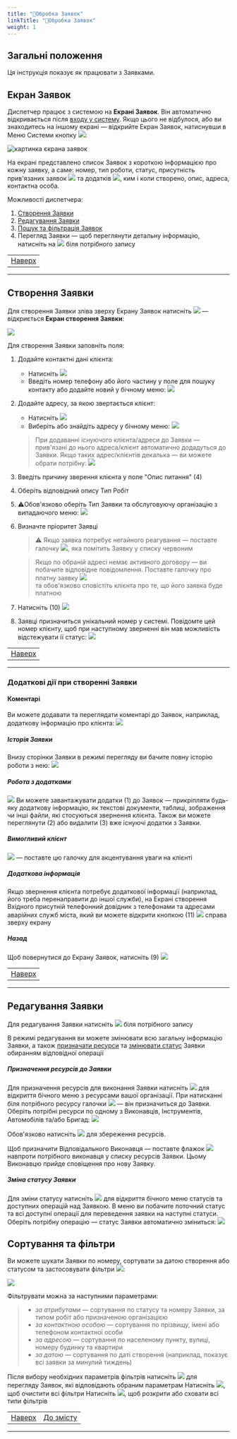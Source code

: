 ```yaml
---
title: "📨Обробка Заявок"
linkTitle: "📨Обробка Заявок"
weight: 1
---
```


## Загальні положення

Ця інструкція показує як працювати з Заявками.  


## Екран Заявок
Диспетчер працює з системою на **Екрані Заявок**. 
Він автоматично відкривається після [входу у систему](../../login_logout). Якщо цього не відбулося, або ви знаходитесь на іншому екрані &mdash; відкрийте Екран Заявок, натиснувши в Меню Системи кнопку ![](https://i.imgur.com/342TLQz.png):  

![картинка єкрана заявок](https://i.imgur.com/EYz1jNP.png)  

На екрані представлено список Заявок з короткою інформацією про кожну заявку, а саме: номер, тип роботи, статус, присутність прив'язаних заявок ![](https://i.imgur.com/ChuJcPb.png) та додатків ![](https://i.imgur.com/inQhxVq.png), ким і коли створено, опис, адреса, контактна особа.

Можливості диспетчера:
1. [Створення Заявки](#створення-заявки)
2. [Редагування Заявки](#редагування-заявки)
3. [Пошук та фільтрація Заявок](#сортування-та-фільтри)
4. Перегляд Заявки &mdash; щоб переглянути детальну інформацію, натисніть на ![](https://i.imgur.com/OfD5NPV.png) біля потрібного запису

|                                                |
|------------------------------------------------|
| [Наверх](#загальні-положення) |
___

## Створення Заявки

Для створення Заявки зліва зверху Екрану Заявок натисніть ![](https://i.imgur.com/Bi5j02Y.png) &mdash;  відкриється **Екран створення Заявки**:

![](https://i.imgur.com/RGjfZc6.png)

Для створення Заявки заповніть поля:  

1. Додайте контактні дані клієнта:
    * Натисніть ![](https://i.imgur.com/ngan2X3.png)
    * Введіть номер телефону або його частину у поле для пошуку контакту або додайте новий у бічному меню: 
        ![](https://i.imgur.com/DKDSHoS.gif)  
  
2. Додайте адресу, за якою звертається клієнт:
    * Натисніть ![](https://i.imgur.com/wSKMBbK.png)
    * Виберіть або знайдіть адресу у бічному меню: ![](https://i.imgur.com/r0cdObT.gif)

    >При додаванні існуючого клієнта/адреси до Заявки &mdash; прив'язані до нього адреса/клієнт автоматично додадуться до Заявки. Якщо таких адрес/клієнтів декалька &mdash; ви можете обрати потрібну:
    ![](https://i.imgur.com/V5fGiGw.gif)

<!--
    >Якщо Клієнт та/або Адреса існують у системі &mdash; зліва на Екрані створення Заявки покажуться прив'язані до них заявки та існуючі вхідні:
-->    

3. Введіть причину зверення клієнта у поле "Опис питання" (4)
4. Оберіть відповідний опису Тип Робіт
5. ⚠️Обов'язково оберіть Тип Заявки та обслуговуючу організацію з випадаючого меню:
    ![](https://i.imgur.com/2WaMUPY.png)
6. Визначте пріоритет Заявці

    >⚠️ Якщо заявка потребує негайного реагування &mdash; поставте галочку ![](https://i.imgur.com/e0OdAH1.png), яка помітить Заявку у списку червоним

    >Якщо по обраній адресі немає активного договору &mdash; ви побачите відповідне повідомлення. Поставте галочку про платну заявку ![](https://i.imgur.com/aUwNjrA.png) <br/>та обов'язково сповістіть клієнта про те, що його заявка буде платною


7. Натисніть (10) ![](https://i.imgur.com/a7tx3L9.png)
8. Заявці призначиться унікальний номер у системі. Повідомте цей номер клієнту, щоб при наступному зверненні він мав можливість відстежувати ії статус:
   ![](https://i.imgur.com/mmTtFX4.png)


 <!--   
    >Ви можете детально переглянути всі заявки по клієнту або адресі та при необхідності додати їх до Вхідного, натиснувши ![](https://i.imgur.com/6pkwQSs.png):
    ![гифка добавления связанніх заявок]()
-->

|                                                |
|------------------------------------------------|
| [Наверх](#загальні-положення) |
___

### Додаткові дії при створенні Заявки

#### Коментарі
Ви можете додавати та переглядати коментарі до Заявок, наприклад, додаткову інформацію про клієнта:
![](https://i.imgur.com/vTbg5xe.png)

##### Історія Заявки
Внизу сторінки Заявки в режимі перегляду ви бачите повну історію роботи з нею:
![](https://i.imgur.com/V7FYoaw.png)

##### Робота з додатками  
![](https://i.imgur.com/AKGfen5.png)
Ви можете завантажувати додатки (1) до Заявок &mdash;  прикріпляти будь-яку додаткову інформацію, як текстові документи, таблиці, зображення чи інші файли, які стосуються звернення клієнта.
Також ви можете переглянути (2) або видалити (3) вже існуючі додатки з Заявки.

##### Вимогливий клієнт
![](https://i.imgur.com/PCwTFKe.png) &mdash; поставте цю галочку для акцентування уваги на клієнті

##### Додаткова інформація
 Якщо звернення клієнта потребує додаткової інформації (наприклад, його треба перенаправити до іншої служби), на Екрані створення Вхідного присутній телефонний довідник з телефонами та адресами аварійних служб міста, який ви можете відкрити кнопкою (11) ![](https://i.imgur.com/EmzUYie.png) справа зверху екрану
   
##### Назад
Щоб повернутися до Екрану Заявок, натисніть (9) ![](https://i.imgur.com/Wp1lWXX.png)

|                                                |
|------------------------------------------------|
| [Наверх](#загальні-положення) |
___

## Редагування Заявки

 Для редагування Заявки натисніть ![](https://i.imgur.com/Al7hsYl.png) біля потрібного запису

В режимі редагування ви можете змінювати всю загальну інформацію Заявки, а також [призначати ресурси](#призначення-ресурсів-до-заявки) та [змінювати статус](#зміна-статусу-заявки) Заявки обиранням відповідної операції

##### Призначення ресурсів до Заявки
Для призначення ресурсів для виконання Заявки натисніть ![](https://i.imgur.com/c8dNj8x.png) для відкриття бічного меню з ресурсами вашої організації. При натисканні біля потрібного ресурсу галочки ![](https://i.imgur.com/edaVQZq.png) &mdash; він призначиться до Заявки. 
Оберіть потрібні ресурси по одному з Виконавців, Інструментів, Автомобілів та/або Бригад:
![](https://i.imgur.com/GhNgz44.gif)  

Обов'язково натисніть ![](https://i.imgur.com/a7tx3L9.png) для збереження ресурсів.

Щоб призначити Відповідального Виконавця &mdash; поставте флажок ![](https://i.imgur.com/eCIqRwG.png) навпроти потрібного виконавця у списку ресурсів Заявки. Цьому Виконавцю прийде сповіщення про нову Заявку.

##### Зміна статусу Заявки
Для зміни статусу натисніть ![](https://i.imgur.com/dJjHMhJ.png) для відкриття бічного меню статусів та доступних операцій над Заявкою.
В меню ви побачите поточний статус та всі доступні операції для переведення заявки на наступні статуси.
Оберіть потрібну операцію &mdash; статус Заявки автоматично зміниться: 
![](https://i.imgur.com/Big3vzD.gif)

## Сортування та фільтри 
Ви можете шукати Заявки по номеру, сортувати за датою створення або статусом та застосовувати фільтри ![](https://i.imgur.com/5hf3ZQo.png):

![](https://i.imgur.com/fqRaCVu.gif)

Фільтрувати можна за наступними параметрами:
>
>* *за атрибутами* &mdash; сортування по статусу та номеру Заявки, за типом робіт або призначеною організацією
>* *за контактною особою* &mdash; сортування по прізвищу, імені або телефоном контактної особи
>* *за адресою* &mdash; сортування по населеному пункту, вулиці, номеру будинку та квартири
>* *за датою* &mdash; сортування по даті створення (наприклад, показує всі заявки за минулий тиждень)

Після вибору необхідних параметрів фільтрів натисніть ![](https://i.imgur.com/AOtIYCe.png) для перегляду Заявок, які відповідають обраним параметрам
Натисніть ![](https://i.imgur.com/1Ej0xNy.png), щоб очистити всі фільтри
Натисніть ![](https://i.imgur.com/hEaUjfA.png), щоб розкрити або сховати всі типи фільтрів

|                                                | |
|------------------------------------------------|-|
| [Наверх](#загальні-положення) | [До змісту](/home) |
___